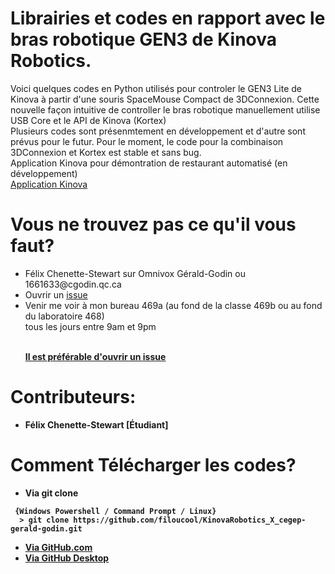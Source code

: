 <H1> Librairies et codes en rapport avec le bras robotique GEN3 de Kinova Robotics. </H1>

<P>Voici quelques codes en Python utilisés pour controler le GEN3 Lite de Kinova à partir d'une souris SpaceMouse Compact de 3DConnexion. Cette nouvelle façon intuitive de controller le bras robotique manuellement utilise USB Core et le API de Kinova (Kortex) 
<BR>
 Plusieurs codes sont présenmtement en développement et d'autre sont prévus pour le futur. Pour le moment, le code pour la combinaison 3DConnexion et Kortex est stable et sans bug.
 <BR>
 Application Kinova pour démontration de restaurant automatisé (en développement)
  <BR>
<a href="https://github.com/filoucool/kinova_app"><span>Application Kinova</span></a>
</P>

<H1> Vous ne trouvez pas ce qu'il vous faut? </H1>
<ul>
  <li> Félix Chenette-Stewart sur Omnivox Gérald-Godin ou 1661633@cgodin.qc.ca</li>
  <li> Ouvrir un <a href="https://docs.github.com/en/github/managing-your-work-on-github/creating-an-issue"><span>issue</span></a></li>
  <li> Venir me voir à mon bureau 469a (au fond de la classe 469b ou au fond du laboratoire 468) <br>tous les jours entre 9am et 9pm</li>
 <br>
 <P> <strong> <u> Il est préférable d'ouvrir un <a href="https://docs.github.com/en/github/managing-your-work-on-github/creating-an-issue"><span>issue</span></a> </u><strong> </p>
 </ul>
 
<H1> Contributeurs: </H1>
<ul>
  <li> Félix Chenette-Stewart [Étudiant]</li>
 </ul>
 
<H1> Comment Télécharger les codes? </H1>
<ul>
 <li> Via git clone </li>
</ul>

```
 {Windows Powershell / Command Prompt / Linux}
  > git clone https://github.com/filoucool/KinovaRobotics_X_cegep-gerald-godin.git
```
<ul>
 <li> <a href="https://www.instructables.com/Downloading-Code-From-GitHub/"><span>Via GitHub.com</span></a> </li>
 <li> <a href="https://desktop.github.com/"><span>Via GitHub Desktop</span></a> </li>
</ul>
